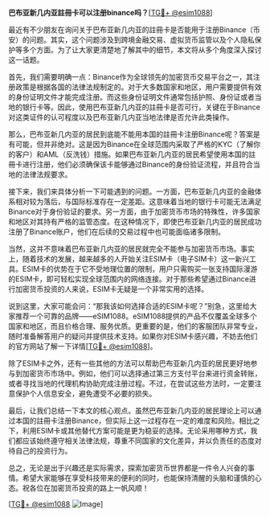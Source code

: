 **巴布亚新几内亚註冊卡可以注册binance吗？**[[TG💪+ @esim1088](https://t.me/s/esim1088)]

最近有不少朋友在询问关于巴布亚新几内亚的註冊卡是否能用于注册Binance（币安）的问题。其实，这个问题涉及到跨境金融交易、虚拟货币监管以及个人隐私保护等多个方面。为了让大家更清楚地了解其中的细节，本文将从多个角度深入探讨这一话题。

首先，我们需要明确一点：Binance作为全球领先的加密货币交易平台之一，其注册政策是根据各国的法律法规制定的。对于大多数国家和地区，用户需要提供有效的身份证明文件才能完成注册。而这些身份证明文件通常包括护照、身份证或者当地的银行卡等。因此，使用巴布亚新几内亚的註冊卡是否可行，关键在于Binance对这类证件的认可程度以及巴布亚新几内亚当地法律是否允许此类操作。

那么，巴布亚新几内亚的居民到底能不能用本国的註冊卡注册Binance呢？答案是有可能，但并非绝对。这是因为Binance在全球范围内采取了严格的KYC（了解你的客户）和AML（反洗钱）措施。如果巴布亚新几内亚的居民希望使用本国的註冊卡进行注册，他们必须确保该卡能够通过Binance的身份验证流程，并且符合当地的法律法规要求。

接下来，我们来具体分析一下可能遇到的问题。一方面，巴布亚新几内亚的金融体系相对较为落后，与国际标准存在一定差距。这意味着当地的银行卡可能无法满足Binance对于身份验证的要求。另一方面，由于加密货币市场的特殊性，许多国家和地区对其持有严格的监管态度。在这种情况下，即使巴布亚新几内亚的居民成功注册了Binance账户，他们在后续的交易过程中也可能面临诸多限制。

当然，这并不意味着巴布亚新几内亚的居民就完全不能参与加密货币市场。事实上，随着技术的发展，越来越多的人开始关注ESIM卡（电子SIM卡）这一新兴工具。ESIM卡的优势在于它不受地理位置的限制，用户只需购买一张支持国际漫游的ESIM卡，即可轻松实现全球范围内的网络连接。对于那些希望通过Binance进行加密货币投资的人来说，ESIM卡无疑是一个非常实用的选择。

说到这里，大家可能会问：“那我该如何选择合适的ESIM卡呢？”别急，这里给大家推荐一个可靠的品牌——eSIM1088。eSIM1088提供的产品不仅覆盖全球多个国家和地区，而且价格合理、服务优质。更重要的是，他们的客服团队非常专业，随时准备解答用户的疑问并提供技术支持。如果你对ESIM卡感兴趣，不妨去他们的官方网站了解一下详情[[TG💪+ @esim1088](https://t.me/s/esim1088)]。

除了ESIM卡之外，还有一些其他的方法可以帮助巴布亚新几内亚的居民更好地参与到加密货币市场中。例如，他们可以选择通过第三方支付平台来进行资金转账，或者寻找当地的代理机构协助完成注册过程。不过，在尝试这些方法时，一定要注意保护个人信息安全，避免遭受不必要的损失。

最后，让我们总结一下本文的核心观点。虽然巴布亚新几内亚的居民理论上可以通过本国的註冊卡注册Binance，但实际上这一过程存在一定的难度和风险。相比之下，利用ESIM卡或其他替代方案可能是更为稳妥的选择。无论采用哪种方式，我们都应该始终遵守相关法律法规，尊重不同国家的文化差异，并以负责任的态度对待自己的投资行为。

总之，无论是出于兴趣还是实际需求，探索加密货币世界都是一件令人兴奋的事情。希望大家能够在享受科技带来的便利的同时，也能保持清醒的头脑和谨慎的心态。祝各位在加密货币投资的路上一帆风顺！

[[TG💪+ @esim1088](https://t.me/s/esim1088) ![Image](https://i.postimg.cc/4NQfJmqS/Snipaste-2025-05-13-00-14-12.png)]